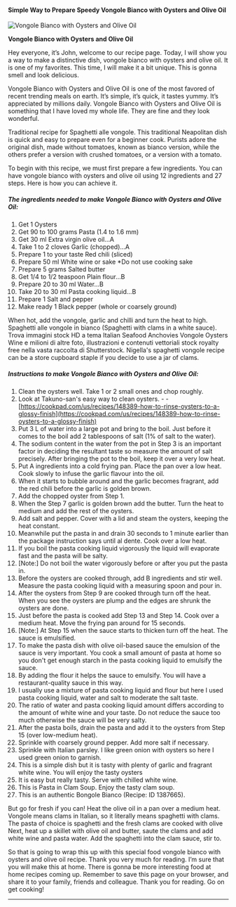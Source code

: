             

#### Simple Way to Prepare Speedy Vongole Bianco with Oysters and Olive Oil

![Vongole Bianco with Oysters and Olive Oil](https://img-global.cpcdn.com/recipes/6038020508614656/751x532cq70/vongole-bianco-with-oysters-and-olive-oil-recipe-main-photo.jpg)

**Vongole Bianco with Oysters and Olive Oil**

Hey everyone, it’s John, welcome to our recipe page. Today, I will show you a way to make a distinctive dish, vongole bianco with oysters and olive oil. It is one of my favorites. This time, I will make it a bit unique. This is gonna smell and look delicious.

Vongole Bianco with Oysters and Olive Oil is one of the most favored of recent trending meals on earth. It’s simple, it’s quick, it tastes yummy. It’s appreciated by millions daily. Vongole Bianco with Oysters and Olive Oil is something that I have loved my whole life. They are fine and they look wonderful.

Traditional recipe for Spaghetti alle vongole. This traditional Neapolitan dish is quick and easy to prepare even for a beginner cook. Purists adore the original dish, made without tomatoes, known as bianco version, while the others prefer a version with crushed tomatoes, or a version with a tomato.

To begin with this recipe, we must first prepare a few ingredients. You can have vongole bianco with oysters and olive oil using 12 ingredients and 27 steps. Here is how you can achieve it.

##### The ingredients needed to make Vongole Bianco with Oysters and Olive Oil:

1.  Get 1 Oysters
2.  Get 90 to 100 grams Pasta (1.4 to 1.6 mm)
3.  Get 30 ml Extra virgin olive oil…A
4.  Take 1 to 2 cloves Garlic (chopped)…A
5.  Prepare 1 to your taste Red chili (sliced)
6.  Prepare 50 ml White wine or sake \*Do not use cooking sake
7.  Prepare 5 grams Salted butter
8.  Get 1/4 to 1/2 teaspoon Plain flour…B
9.  Prepare 20 to 30 ml Water…B
10.  Take 20 to 30 ml Pasta cooking liquid…B
11.  Prepare 1 Salt and pepper
12.  Make ready 1 Black pepper (whole or coarsely ground)

When hot, add the vongole, garlic and chilli and turn the heat to high. Spaghetti alle vongole in bianco (Spaghetti with clams in a white sauce). Trova immagini stock HD a tema Italian Seafood Anchovies Vongole Oysters Wine e milioni di altre foto, illustrazioni e contenuti vettoriali stock royalty free nella vasta raccolta di Shutterstock. Nigella's spaghetti vongole recipe can be a store cupboard staple if you decide to use a jar of clams.

##### Instructions to make Vongole Bianco with Oysters and Olive Oil:

1.  Clean the oysters well. Take 1 or 2 small ones and chop roughly.
2.  Look at Takuno-san's easy way to clean oysters. - - [https://cookpad.com/us/recipes/148389-how-to-rinse-oysters-to-a-glossy-finish](https://cookpad.com/us/recipes/148389-how-to-rinse-oysters-to-a-glossy-finish)
3.  Put 3 L of water into a large pot and bring to the boil. Just before it comes to the boil add 2 tablespoons of salt (1% of salt to the water).
4.  The sodium content in the water from the pot in Step 3 is an important factor in deciding the resultant taste so measure the amount of salt precisely. After bringing the pot to the boil, keep it over a very low heat.
5.  Put A ingredients into a cold frying pan. Place the pan over a low heat. Cook slowly to infuse the garlic flavour into the oil.
6.  When it starts to bubble around and the garlic becomes fragrant, add the red chili before the garlic is golden brown.
7.  Add the chopped oyster from Step 1.
8.  When the Step 7 garlic is golden brown add the butter. Turn the heat to medium and add the rest of the oysters.
9.  Add salt and pepper. Cover with a lid and steam the oysters, keeping the heat constant.
10.  Meanwhile put the pasta in and drain 30 seconds to 1 minute earlier than the package instruction says until al dente. Cook over a low heat.
11.  If you boil the pasta cooking liquid vigorously the liquid will evaporate fast and the pasta will be salty.
12.  \[Note:\] Do not boil the water vigorously before or after you put the pasta in.
13.  Before the oysters are cooked through, add B ingredients and stir well. Measure the pasta cooking liquid with a measuring spoon and pour in.
14.  After the oysters from Step 9 are cooked through turn off the heat. When you see the oysters are plump and the edges are shrunk the oysters are done.
15.  Just before the pasta is cooked add Step 13 and Step 14. Cook over a medium heat. Move the frying pan around for 15 seconds.
16.  \[Note:\] At Step 15 when the sauce starts to thicken turn off the heat. The sauce is emulsified.
17.  To make the pasta dish with olive oil-based sauce the emulsion of the sauce is very important. You cook a small amount of pasta at home so you don't get enough starch in the pasta cooking liquid to emulsify the sauce.
18.  By adding the flour it helps the sauce to emulsify. You will have a restaurant-quality sauce in this way.
19.  I usually use a mixture of pasta cooking liquid and flour but here I used pasta cooking liquid, water and salt to moderate the salt taste.
20.  The ratio of water and pasta cooking liquid amount differs according to the amount of white wine and your taste. Do not reduce the sauce too much otherwise the sauce will be very salty.
21.  After the pasta boils, drain the pasta and add it to the oysters from Step 15 (over low-medium heat).
22.  Sprinkle with coarsely ground pepper. Add more salt if necessary.
23.  Sprinkle with Italian parsley. I like green onion with oysters so here I used green onion to garnish.
24.  This is a simple dish but it is tasty with plenty of garlic and fragrant white wine. You will enjoy the tasty oysters
25.  It is easy but really tasty. Serve with chilled white wine.
26.  This is Pasta in Clam Soup. Enjoy the tasty clam soup.
27.  This is an authentic Bongole Bianco (Recipe: ID 1387665).

But go for fresh if you can! Heat the olive oil in a pan over a medium heat. Vongole means clams in Italian, so it literally means spaghetti with clams. The pasta of choice is spaghetti and the fresh clams are cooked with olive Next, heat up a skillet with olive oil and butter, saute the clams and add white wine and pasta water. Add the spaghetti into the clam sauce, stir to.

So that is going to wrap this up with this special food vongole bianco with oysters and olive oil recipe. Thank you very much for reading. I’m sure that you will make this at home. There is gonna be more interesting food at home recipes coming up. Remember to save this page on your browser, and share it to your family, friends and colleague. Thank you for reading. Go on get cooking!

* * *